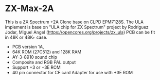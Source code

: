 # ZX-Max-2A
This is a ZX Spectrum +2A Clone base on CLPD EPM7128S. The ULA implement is base on "ULA chip for ZX Spectrum" project by Rodriguez Jodar, Miguel Angel (https://opencores.org/projects/zx_ula)
PCB can be fit in 48K or 48K+ case.

- PCB version 1A,
- 64K ROM (27C512) and 128K RAM
- AY-3-8910 sound chip
- Composite and RGB PAL output
- Support +3 or +3E ROM
- 40 pin connector for CF card Adapter for use with +3E ROM
